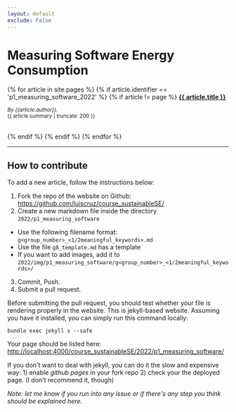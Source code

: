 ```yaml
---
layout: default
exclude: False
---
```


# Measuring Software Energy Consumption

{% for article in site.pages %}
    {% if article.identifier == 'p1_measuring_software_2022' %}
    {% if article != page %}
  <strong><a href="{{ article.url | relative_url }}">{{ article.title }}</a></strong><br/>
<!-- <small>Posted on {{article.date | date_to_string}}.</small><br/> -->
*<small>By {{article.author}}.</small>*<br/>
<small>{{ article.summary | truncate: 200 }}</small>
<div class="clearfix"></div>
<br/>
  {% endif %}
  {% endif %}
{% endfor %}

---

## How to contribute

To add a new article, follow the instructions below:

1. Fork the repo of the website on Github: <https://github.com/luiscruz/course_sustainableSE/>
2. Create a new markdown file inside the directory `2022/p1_measuring_software`
  - Use the following filename format: `g<group_number>_<1/2meaningful_keywords>.md`
  - Use the file `g8_template.md` has a template
  - If you want to add images, add it to `2022/img/p1_measuring_software/g<group_number>_<1/2meaningful_keywords>/`
3. Commit, Push.
4. Submit a pull request.

Before submitting the pull request, you should test whether your file is rendering properly in the website. This is jekyll-based website. Assuming you have it installed, you can simply run this command locally:

`bundle exec jekyll s --safe`

Your page should be listed here: <http://localhost:4000/course_sustainableSE/2022/p1_measuring_software/>

If you don't want to deal with jekyll, you can do it the slow and expensive way: 1) enable *github pages* in your fork repo 2) check your the deployed page. (I don't recommend it, though)

*Note: let me know if you run into any issue or if there's any step you think should be explained here.*


